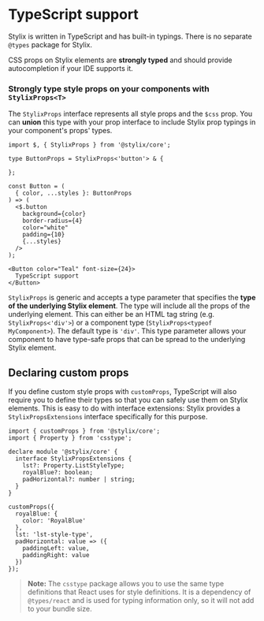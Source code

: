 # TypeScript support

Stylix is written in TypeScript and has built-in typings. There is no separate `@types` package for Stylix.

CSS props on Stylix elements are **strongly typed** and should provide autocompletion if your IDE supports it.

### Strongly type style props on your components with `StylixProps<T>`

The `StylixProps` interface represents all style props and the `$css` prop. You can **union** this type with your prop interface to include Stylix prop typings in your component's props' types.

```tsx-render
import $, { StylixProps } from '@stylix/core';

type ButtonProps = StylixProps<'button'> & {
  
};

const Button = (
  { color, ...styles }: ButtonProps
) => (
  <$.button 
    background={color}
    border-radius={4}
    color="white"
    padding={10}
    {...styles}
  />
);

<Button color="Teal" font-size={24}>
  TypeScript support
</Button>
```

`StylixProps` is generic and accepts a type parameter that specifies the **type of the underlying Stylix element**. The type will include all the props of the underlying element. This can either be an HTML tag string (e.g. `StylixProps<'div'>`) or a component type (`StylixProps<typeof MyComponent>`). The default type is `'div'`. This type parameter allows your component to have type-safe props that can be spread to the underlying Stylix element.

## Declaring custom props

If you define custom style props with `customProps`, TypeScript will also require you to define their types so that you can safely use them on Stylix elements. This is easy to do with interface extensions: Stylix provides a `StylixPropsExtensions` interface specifically for this purpose.

```tsx
import { customProps } from '@stylix/core';
import { Property } from 'csstype';

declare module '@stylix/core' {
  interface StylixPropsExtensions {
    lst?: Property.ListStyleType;
    royalBlue?: boolean;
    padHorizontal?: number | string;
  }
}

customProps({
  royalBlue: {
    color: 'RoyalBlue'
  },
  lst: 'lst-style-type',
  padHorizontal: value => ({
    paddingLeft: value, 
    paddingRight: value 
  })
});
```

> **Note:** The `csstype` package allows you to use the same type definitions that React uses for style definitions. It is a dependency of `@types/react` and is used for typing information only, so it will not add to your bundle size.
